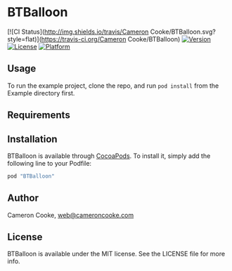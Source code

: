 # BTBalloon

[![CI Status](http://img.shields.io/travis/Cameron Cooke/BTBalloon.svg?style=flat)](https://travis-ci.org/Cameron Cooke/BTBalloon)
[![Version](https://img.shields.io/cocoapods/v/BTBalloon.svg?style=flat)](http://cocoapods.org/pods/BTBalloon)
[![License](https://img.shields.io/cocoapods/l/BTBalloon.svg?style=flat)](http://cocoapods.org/pods/BTBalloon)
[![Platform](https://img.shields.io/cocoapods/p/BTBalloon.svg?style=flat)](http://cocoapods.org/pods/BTBalloon)

## Usage

To run the example project, clone the repo, and run `pod install` from the Example directory first.

## Requirements

## Installation

BTBalloon is available through [CocoaPods](http://cocoapods.org). To install
it, simply add the following line to your Podfile:

```ruby
pod "BTBalloon"
```

## Author

Cameron Cooke, web@cameroncooke.com

## License

BTBalloon is available under the MIT license. See the LICENSE file for more info.
